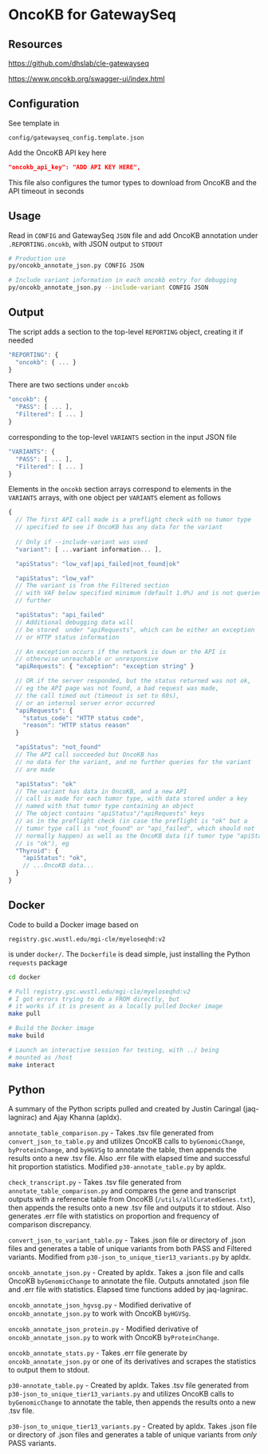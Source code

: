 OncoKB for GatewaySeq
=====================


Resources
---------

https://github.com/dhslab/cle-gatewayseq

https://www.oncokb.org/swagger-ui/index.html


Configuration
-------------

See template in 

    config/gatewayseq_config.template.json

Add the OncoKB API key here

```json
"oncokb_api_key": "ADD API KEY HERE",
```

This file also configures the tumor types to download from OncoKB 
and the API timeout in seconds


Usage
-----

Read in `CONFIG` and GatewaySeq `JSON` file and add OncoKB annotation under
`.REPORTING.oncokb`, with JSON output to `STDOUT`

```bash
# Production use
py/oncokb_annotate_json.py CONFIG JSON

# Include variant information in each oncokb entry for debugging
py/oncokb_annotate_json.py --include-variant CONFIG JSON
```

Output
------

The script adds a section to the top-level `REPORTING` object, 
creating it if needed

```javascript
"REPORTING": {
  "oncokb": { ... }
}
```

There are two sections under `oncokb`

```javascript
"oncokb": {
  "PASS": [ ... ],
  "Filtered": [ ... ]
}
```

corresponding to the top-level `VARIANTS` section in the input JSON file

```javascript
"VARIANTS": {
  "PASS": [ ... ],
  "Filtered": [ ... ]
}
```

Elements in the `oncokb` section arrays correspond to elements in the
`VARIANTS` arrays, with one object per `VARIANTS` element as follows


```javascript
{
  // The first API call made is a preflight check with no tumor type 
  // specified to see if OncoKB has any data for the variant
  
  // Only if --include-variant was used
  "variant": [ ...variant information... ],

  "apiStatus": "low_vaf|api_failed|not_found|ok"
```

```javascript
  "apiStatus": "low_vaf"
  // The variant is from the Filtered section
  // with VAF below specified minimum (default 1.0%) and is not queried
  // further
```

```javascript
  "apiStatus": "api_failed"
  // Additional debugging data will
  // be stored  under "apiRequests", which can be either an exception
  // or HTTP status information

  // An exception occurs if the network is down or the API is
  // otherwise unreachable or unresponsive
  "apiRequests": { "exception": "exception string" }

  // OR if the server responded, but the status returned was not ok, 
  // eg the API page was not found, a bad request was made, 
  // the call timed out (timeout is set to 60s),
  // or an internal server error occurred
  "apiRequests": { 
    "status_code": "HTTP status code", 
    "reason": "HTTP status reason"
  }
```

```javascript
  "apiStatus": "not_found"
  // The API call succeeded but OncoKB has
  // no data for the variant, and no further queries for the variant 
  // are made
```

```javascript
  "apiStatus": "ok"
  // The variant has data in OncoKB, and a new API
  // call is made for each tumor type, with data stored under a key
  // named with that tumor type containing an object
  // The object contains "apiStatus"/"apiRequests" keys
  // as in the preflight check (in case the preflight is "ok" but a 
  // tumor type call is "not_found" or "api_failed", which should not 
  // normally happen) as well as the OncoKB data (if tumor type "apiStatus" 
  // is "ok"), eg
  "Thyroid": {
    "apiStatus": "ok",
    // ...OncoKB data...
  }
}      
```


Docker
------

Code to build a Docker image based on 

    registry.gsc.wustl.edu/mgi-cle/myeloseqhd:v2

is under `docker/`. The `Dockerfile` is dead simple, just installing 
the Python `requests` package

```bash
cd docker

# Pull registry.gsc.wustl.edu/mgi-cle/myeloseqhd:v2
# I got errors trying to do a FROM directly, but 
# it works if it is present as a locally pulled Docker image
make pull

# Build the Docker image
make build

# Launch an interactive session for testing, with ../ being
# mounted as /host
make interact
```


Python
------
A summary of the Python scripts pulled and created by Justin Caringal (jaq-lagnirac) and Ajay Khanna (apldx).

`annotate_table_comparison.py` - Takes .tsv file generated from `convert_json_to_table.py` and utilizes OncoKB calls to `byGenomicChange`, `byProteinChange`, and `byHGVSg` to annotate the table, then appends the results onto a new .tsv file. Also .err file with elapsed time and successful hit proportion statistics. Modified `p30-annotate_table.py` by apldx.

`check_transcript.py` - Takes .tsv file generated from `annotate_table_comparison.py` and compares the gene and transcript outputs with a reference table from OncoKB (`/utils/allCuratedGenes.txt`), then appends the results onto a new .tsv file and outputs it to stdout. Also generates .err file with statistics on proportion and frequency of comparison discrepancy.

`convert_json_to_variant_table.py` - Takes .json file or directory of .json files and generates a table of unique variants from both PASS and Filtered variants. Modified from `p30-json_to_unique_tier13_variants.py` by apldx.

`oncokb_annotate_json.py` - Created by apldx. Takes a .json file and calls OncoKB `byGenomicChange` to annotate the file. Outputs annotated .json file and .err file with statistics. Elapsed time functions added by jaq-lagnirac.

`oncokb_annotate_json_hgvsg.py` - Modified derivative of `oncokb_annotate_json.py` to work with OncoKB `byHGVSg`.

`oncokb_annotate_json_protein.py` - Modified derivative of `oncokb_annotate_json.py` to work with OncoKB `byProteinChange`.

`oncokb_annotate_stats.py` - Takes .err file generate by `oncokb_annotate_json.py` or one of its derivatives and scrapes the statistics to output them to stdout.

`p30-annotate_table.py` - Created by apldx. Takes .tsv file generated from `p30-json_to_unique_tier13_variants.py` and utilizes OncoKB calls to `byGenomicChange` to annotate the table, then appends the results onto a new .tsv file.

`p30-json_to_unique_tier13_variants.py` - Created by apldx. Takes .json file or directory of .json files and generates a table of unique variants from *only* PASS variants.
